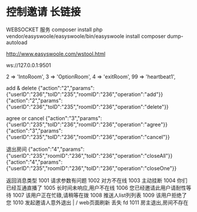 # 控制邀请 长链接
WEBSOCKET 服务
composer install
php vendor/easyswoole/easyswoole/bin/easyswoole install
composer dump-autoload

http://www.easyswoole.com/wstool.html

ws://127.0.0.1:9501

2 => 'IntoRoom',
3 => 'OptionRoom',
4 => 'exitRoom',
99 => 'heartbeat1',


add  & delete
{"action":"2","params":{"userID":"236","toID":"235","roomID":"236","operation":"add"}}
{"action":"2","params":{"userID":"236","toID":"235","roomID":"236","operation":"delete"}}

agree or cancel
{"action":"3","params":{"userID":"235","toID":"236","roomID":"236","operation":"agree"}}
{"action":"3","params":{"userID":"235","toID":"236","roomID":"236","operation":"cancel"}}

退出房间
{"action":"4","params":{"userID":"235","roomID":"236","toID":"236","operation":"closeAll"}}
{"action":"4","params":{"userID":"235","roomID":"236","toID":"236","operation":"closeOne"}}

返回消息类型
1001   请求参数有问题
1002   对方不在线
1003   主动挂断
1004   你们已经互通直播了
1005   长时间未响应,用户不在线
1006   您已经邀请此用户请耐性等待
1007   该用户正在忙碌,请稍等在拨
1008   推送人list列列表
1009   该用户拒绝了您
1010   发起邀请人意外退出 | / web页面刷新 丢失 fd
1011   房主退出,房间不存在